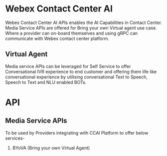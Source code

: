 # Webex Contact Center AI
Webex Contact Center AI APIs enables the AI Capabilities in Contact Center. Media Service APIs are offered for Bring your own Virtual agent use case. Where a provider can on-board themselves and using gRPC can communicate with Webex contact center platform.
## Virtual Agent
Media service APIs can be leveraged for Self Service to offer Conversational IVR experience to end customer and offering them life like conversational experience by utilising conversational Text to Speech, Speech to Text and NLU enabled BOTs. 

# API
## Media Service APIs
To be used by Providers integrating with CCAI Platform to offer below services-
1. BYoVA (Bring your own Virtual Agent)
